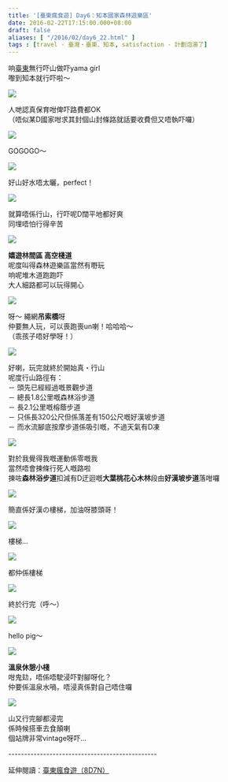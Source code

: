 ```yaml
---
title: '[臺東瘋食遊] Day6：知本國家森林遊樂區'
date: 2016-02-22T17:15:00.000+08:00
draft: false
aliases: [ "/2016/02/day6_22.html" ]
tags : [travel - 臺灣・臺東、知本, satisfaction - 計劃泡湯了]
---
```


响[臺東](https://hidie.net/taitung5h/)無行吓山做吓yama girl  
嚟到知本就行吓啦～  

![](/images/taitung6e1.jpg)

人哋認真保育咁俾吓路費都OK  
（唔似某D國家咁求其封個山封條路就話要收費但又唔執吓囉）  

![](/images/taitung6e2.jpg)

GOGOGO～  

![](/images/taitung6e.jpg)

好山好水唔太曬，perfect！  

![](/images/taitung6e3.jpg)

就算唔係行山，行吓呢D闊平地都好爽  
同埋唔怕行得辛苦  

![](/images/taitung6e4.jpg)

**嬉遊林間區 高空棧道**  
呢度叫得森林遊樂區當然有嘢玩  
响呢堆木道跑跑吓  
大人細路都可以玩得開心  

![](/images/taitung6e5.jpg)

呀～ 繩網**吊索橋**呀  
仲要無人玩，可以喪跑喪un喇！哈哈哈～  
（乖孩子唔好學呀！）  

![](/images/taitung6e6.jpg)

好喇，玩完就終於開始真・行山  
呢度行山路徑有：  
－ 頭先已經經過嘅景觀步道  
－ 總長1.8公里嘅森林浴步道  
－ 長2.1公里嘅榕蔭步道  
－ 只係長320公尺但係落差有150公尺嘅好漢坡步道  
－ 而水流腳底按摩步道係吸引嘅，不過天氣有D凍  

![](/images/taitung6e7.jpg)

對於我覺得我嘅運動係零嘅我  
當然唔會揀條行死人嘅路啦  
揀咗**森林浴步道**扣減有D迂迴嘅**大葉桃花心木林**段由**好漢坡步道**落咁囉  

![](/images/taitung6e8.jpg)

簡直係好漢の樓梯，加油呀膝頭哥！  

![](/images/taitung6e9.jpg)

樓梯...  

![](/images/taitung6e10.jpg)

都仲係樓梯  

![](/images/taitung6e11.jpg)

終於行完（呼～）  

![](/images/taitung6e12.jpg)

hello pig～  

![](/images/taitung6e13.jpg)

**溫泉休憩小棧**  
咁鬼攰，唔係唔駛浸吓對腳呀化？  
仲要係溫泉水喎，唔浸真係對自己唔住囉  

![](/images/taitung6e14.jpg)

山又行完腳都浸完  
係時候搭車去食顛喇  
個站牌非常vintage呀吓...  
  
\-----------------------------------------------  
  
延伸閱讀：[臺東瘋食遊（8D7N）](https://hidie.net/taitung8d7n/)
